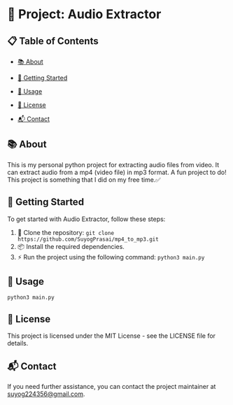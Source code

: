 # 🚀 Project: Audio Extractor

## 📋 Table of Contents
- [📚 About](#about)
- [🚀 Getting Started](#getting-started)
- [🔧 Usage](#usage)

- [📜 License](#license)
- [📬 Contact](#contact)


## 📚 About
This is my personal python project for extracting audio files from video. It can extract audio from a mp4 (video file) in mp3 format. A fun project to do! This project is something that I did on my free time.✅

## 🚀 Getting Started
To get started with Audio Extractor, follow these steps:

1. 🔄 Clone the repository: `git clone https://github.com/SuyogPrasai/mp4_to_mp3.git`
2. 📦 Install the required dependencies.
3. ⚡  Run the project using the following command: `python3 main.py`

## 🔧 Usage
```shell
python3 main.py
```

## 📜 License
This project is licensed under the MIT License - see the LICENSE file for details.

## 📬 Contact
If you need further assistance, you can contact the project maintainer at suyog224356@gmail.com.
